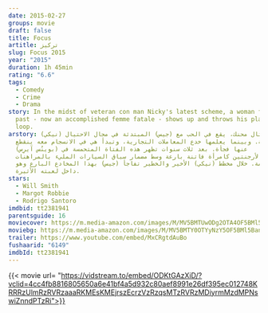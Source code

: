 ```yaml
---
date: 2015-02-27
groups: movie
draft: false
title: Focus
artitle: تركيز
slug: Focus 2015
year: "2015"
duration: 1h 45min
rating: "6.6"
tags:
  - Comedy
  - Crime
  - Drama
story: In the midst of veteran con man Nicky's latest scheme, a woman from his
  past - now an accomplished femme fatale - shows up and throws his plans for a
  loop.
arstory: (نيكي) محتال محنك، يقع في الحب مع (جيس) المبتدئة في مجال الاحتيال
  والسرقة. وبينما يعلمها خدع المعاملات التجارية، وتبدأ هي في الانسجام معه ينقطع
  عنها فجأة. بعد ثلاث سنوات تظهر هذه الفتاة المتحمسة في (بوينُس آيرِس)
  بالأرجنتين كامرأة فاتنة بارعة وسط مضمار سباق السيارات المليء بالمراهنات
  الضخمة. خلال مخطط (نيكي) الأخير والخطير تفاجأ (جيس) بهذا المخادع البارع وهو
  داخل لعبته الأثيرة.
stars:
  - Will Smith
  - Margot Robbie
  - Rodrigo Santoro
imdbid: tt2381941
parentsguide: 16
moviecover: https://m.media-amazon.com/images/M/MV5BMTUwODg2OTA4OF5BMl5BanBnXkFtZTgwOTE5MTE4MzE@._V1_.jpg
moviebg: https://m.media-amazon.com/images/M/MV5BMTY0OTYyNzY5OF5BMl5BanBnXkFtZTgwMTk0NjM5MjE@._V1_SX1500_CR0,0,1500,999_AL_.jpg
trailer: https://www.youtube.com/embed/MxCRgtdAuBo
fushaarid: "6149"
imdbId: tt2381941
---
```


{{< movie url= "https://vidstream.to/embed/ODKtGAzXiD/?vclid=4cc4fb8816805650a6e41bf4a5d932c80aef8991e26df395ec012748KRRRzUlmRzRVRzaaaRKMEsKMEjrszEcrzVzRzqsMTzRVRzMDiyrmMzdMPNswiZnndPTzRi">}}
